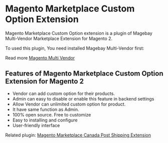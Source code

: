 # Magento Marketplace Custom Option Extension
Magento Marketplace Custom Option extension is a plugin of Magebay Multi-Vendor Marketplace Extension for Magento 2. 

To used this plugin, You need installed Magebay Multi-Vendor first: 

Read more [Magento Multi Vendor](https://www.magebay.com/magento-multi-vendor-marketplace-extension)

## Features of Magento Marketplace Custom Option Extension for Magento 2
- Vendor can add custom option for their products.
- Admin can easy to disable or enable this feature in backend settings
- Allow Vendor can unlimited custom option for product.
- It have same function as Admin.
- 100% open source. Free to customize
- Easy to installing and configure
- User-friendly interface

Related plugin: [Magento Marketplace Canada Post Shipping Extension](https://github.com/magebaycom/magento-marketplace-canada-post-shipping)
